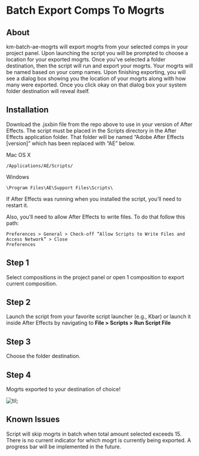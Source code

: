 # Batch Export Comps To Mogrts

## About

km-batch-ae-mogrts will export mogrts from your selected comps in your project panel. Upon launching the script you will be prompted to choose a location for your exported mogrts. Once you've selected a folder destination, then the script will run and export your mogrts. Your mogrts will be named based on your comp names. Upon finishing exporting, you will see a dialog box showing you the location of your mogrts along with how many were exported. Once you click okay on that dialog box your system folder destination will reveal itself.

## Installation

Download the .jsxbin file from the repo above to use in your version of After Effects.
The script must be placed in the Scripts directory in the After Effects application folder. That folder will be named “Adobe After Effects [version]” which has been replaced with “AE” below.

Mac OS X

```
/Applications/AE/Scripts/
```

Windows

```
\Program Files\AE\Support Files\Scripts\
```

If After Effects was running when you installed the script, you’ll need to restart it.

Also, you’ll need to allow After Effects to write files.
To do that follow this path:

```
Preferences > General > Check-off “Allow Scripts to Write Files and Access Network” > Close
Preferences
```

## Step 1

Select compositions in the project panel or open 1 composition to export current composition.

## Step 2

Launch the script from your favorite script launcher (e.g., Kbar) or launch it inside After Effects by navigating to **File > Scripts > Run Script File**

## Step 3

Choose the folder destination.

## Step 4

Mogrts exported to your destination of choice!

![til](./km-batch-ae-mogrts/reference/km_batch_export_comps_to_mogrts.gif);

## Known Issues

Script will skip mogrts in batch when total amount selected exceeds 15.
There is no current indicator for which mogrt is currently being exported. A progress bar will be implemented in the future.
